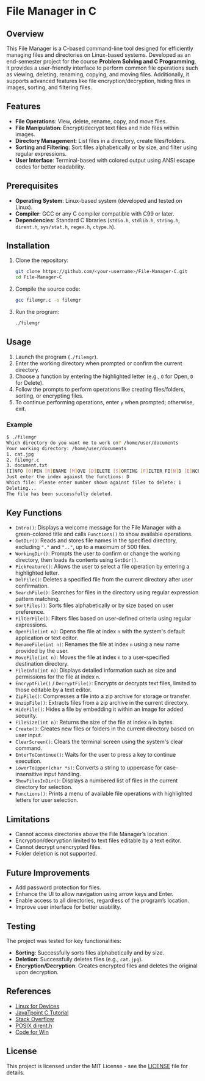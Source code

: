 # File Manager in C

## Overview
This File Manager is a C-based command-line tool designed for efficiently managing files and directories on Linux-based systems. Developed as an end-semester project for the course **Problem Solving and C Programming**, it provides a user-friendly interface to perform common file operations such as viewing, deleting, renaming, copying, and moving files. Additionally, it supports advanced features like file encryption/decryption, hiding files in images, sorting, and filtering files.

## Features
- **File Operations**: View, delete, rename, copy, and move files.
- **File Manipulation**: Encrypt/decrypt text files and hide files within images.
- **Directory Management**: List files in a directory, create files/folders.
- **Sorting and Filtering**: Sort files alphabetically or by size, and filter using regular expressions.
- **User Interface**: Terminal-based with colored output using ANSI escape codes for better readability.

## Prerequisites
- **Operating System**: Linux-based system (developed and tested on Linux).
- **Compiler**: GCC or any C compiler compatible with C99 or later.
- **Dependencies**: Standard C libraries (`stdio.h`, `stdlib.h`, `string.h`, `dirent.h`, `sys/stat.h`, `regex.h`, `ctype.h`).

## Installation
1. Clone the repository:
   ```bash
   git clone https://github.com/<your-username>/File-Manager-C.git
   cd File-Manager-C
   ```
2. Compile the source code:
   ```bash
   gcc filemgr.c -o filemgr
   ```
3. Run the program:
   ```bash
   ./filemgr
   ```

## Usage
1. Launch the program (`./filemgr`).
2. Enter the working directory when prompted or confirm the current directory.
3. Choose a function by entering the highlighted letter (e.g., `O` for Open, `D` for Delete).
4. Follow the prompts to perform operations like creating files/folders, sorting, or encrypting files.
5. To continue performing operations, enter `y` when prompted; otherwise, exit.

### Example
```bash
$ ./filemgr
Which directory do you want me to work on? /home/user/documents
Your working directory: /home/user/documents
1. cat.jpg
2. filemgr.c
3. document.txt
[I]NFO [O]PEN [R]ENAME [M]OVE [D]ELETE [S]ORTING [F]ILTER FI[N]D [E]NCRYPT [D]ECRYPT [Z]IP CRE[A]TE [U]NZIP [H]IDE 
Just enter the index against the functions: D
Which file: Please enter number shown against files to delete: 1
Deleting...
The file has been successfully deleted.
```

## Key Functions
- `Intro()`: Displays a welcome message for the File Manager with a green-colored title and calls `Functions()` to show available operations.
- `GetDir()`: Reads and stores file names in the specified directory, excluding `"."` and `".."`, up to a maximum of 500 files.
- `WorkingDir()`: Prompts the user to confirm or change the working directory, then loads its contents using `GetDir()`.
- `PickFeature()`: Allows the user to select a file operation by entering a highlighted letter.
- `DelFile()`: Deletes a specified file from the current directory after user confirmation.
- `SearchFile()`: Searches for files in the directory using regular expression pattern matching.
- `SortFiles()`: Sorts files alphabetically or by size based on user preference.
- `FilterFile()`: Filters files based on user-defined criteria using regular expressions.
- `OpenFile(int n)`: Opens the file at index `n` with the system's default application or text editor.
- `RenameFile(int n)`: Renames the file at index `n` using a new name provided by the user.
- `MoveFile(int n)`: Moves the file at index `n` to a user-specified destination directory.
- `FileInfo(int n)`: Displays detailed information such as size and permissions for the file at index `n`.
- `EncryptFile()` / `DecryptFile()`: Encrypts or decrypts text files, limited to those editable by a text editor.
- `ZipFile()`: Compresses a file into a zip archive for storage or transfer.
- `UnzipFile()`: Extracts files from a zip archive in the current directory.
- `HideFile()`: Hides a file by embedding it within an image for added security.
- `FileSize(int n)`: Returns the size of the file at index `n` in bytes.
- `Create()`: Creates new files or folders in the current directory based on user input.
- `ClearScreen()`: Clears the terminal screen using the system's clear command.
- `EnterToContinue()`: Waits for the user to press a key to continue execution.
- `LowerToUpper(char *s)`: Converts a string to uppercase for case-insensitive input handling.
- `ShowFilesInDir()`: Displays a numbered list of files in the current directory for selection.
- `Functions()`: Prints a menu of available file operations with highlighted letters for user selection.

## Limitations
- Cannot access directories above the File Manager’s location.
- Encryption/decryption limited to text files editable by a text editor.
- Cannot decrypt unencrypted files.
- Folder deletion is not supported.

## Future Improvements
- Add password protection for files.
- Enhance the UI to allow navigation using arrow keys and Enter.
- Enable access to all directories, regardless of the program’s location.
- Improve user interface for better usability.

## Testing
The project was tested for key functionalities:
- **Sorting**: Successfully sorts files alphabetically and by size.
- **Deletion**: Successfully deletes files (e.g., `cat.jpg`).
- **Encryption/Decryption**: Creates encrypted files and deletes the original upon decryption.

## References
- [Linux for Devices](https://www.linuxfordevices.com/)
- [JavaTpoint C Tutorial](https://www.javatpoint.com/c-programming-language-tutorial)
- [Stack Overflow](https://stackoverflow.com/)
- [POSIX dirent.h](https://pubs.opengroup.org/onlinepubs/7998799/xsh/dirent.h.html)
- [Code for Win](https://codeforwin.org/c-programming/)

## License
This project is licensed under the MIT License - see the [LICENSE](LICENSE) file for details.
